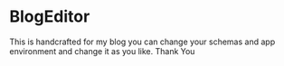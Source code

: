 # BlogEditor
This is handcrafted for my blog you can change your schemas and app environment and change it as you like. Thank You
